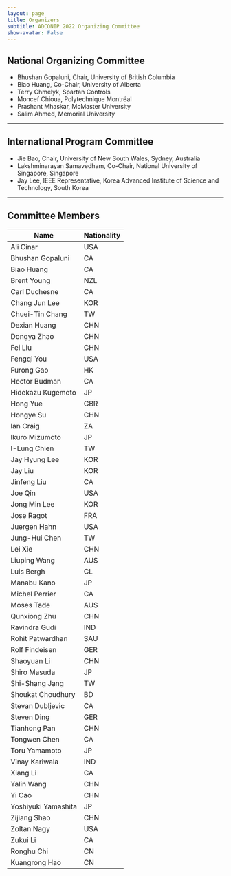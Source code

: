 ```yaml
---
layout: page
title: Organizers
subtitle: ADCONIP 2022 Organizing Committee
show-avatar: False
---
```

 
## National Organizing Committee

- Bhushan Gopaluni, Chair, University of British Columbia
- Biao Huang, Co-Chair, University of Alberta
- Terry Chmelyk, Spartan Controls
- Moncef Chioua, Polytechnique Montréal
- Prashant Mhaskar, McMaster University
- Salim Ahmed, Memorial University

---

## International Program Committee

- Jie Bao, Chair, University of New South Wales, Sydney, Australia
- Lakshminarayan Samavedham, Co-Chair, National University of Singapore, Singapore 
- Jay Lee, IEEE Representative, Korea Advanced Institute of Science and Technology, South Korea

---

## Committee Members

| Name         | Nationality|
|---------------------|-----|
| Ali   Cinar         | USA |
| Bhushan Gopaluni    | CA  |
| Biao Huang          | CA  |
| Brent Young         | NZL |
| Carl Duchesne       | CA  |
| Chang Jun Lee       | KOR |
| Chuei-Tin Chang     | TW  |
| Dexian Huang        | CHN |
| Dongya Zhao         | CHN |
| Fei Liu             | CHN |
| Fengqi You          | USA |
| Furong Gao          | HK  |
| Hector Budman       | CA  |
| Hidekazu Kugemoto   | JP  |
| Hong Yue            | GBR |
| Hongye Su           | CHN |
| Ian Craig           | ZA  |
| Ikuro Mizumoto      | JP  |
| I-Lung Chien        | TW  |
| Jay Hyung Lee       | KOR |
| Jay Liu             | KOR |
| Jinfeng Liu         | CA  |
| Joe Qin             | USA |
| Jong Min Lee        | KOR |
| Jose Ragot          | FRA |
| Juergen Hahn        | USA |
| Jung-Hui Chen       | TW  |
| Lei Xie             | CHN |
| Liuping Wang        | AUS |
| Luis Bergh          | CL  |
| Manabu Kano         | JP  |
| Michel Perrier      | CA  |
| Moses Tade          | AUS |
| Qunxiong Zhu        | CHN |
| Ravindra Gudi       | IND |
| Rohit Patwardhan    | SAU |
| Rolf Findeisen      | GER |
| Shaoyuan Li         | CHN |
| Shiro Masuda        | JP  |
| Shi-Shang Jang      | TW  |
| Shoukat Choudhury   | BD  |
| Stevan Dubljevic    | CA  |
| Steven Ding         | GER |
| Tianhong Pan        | CHN |
| Tongwen Chen        | CA  |
| Toru Yamamoto       | JP  |
| Vinay Kariwala      | IND |
| Xiang Li            | CA  |
| Yalin Wang          | CHN |
| Yi Cao              | CHN |
| Yoshiyuki Yamashita | JP  |
| Zijiang Shao        | CHN |
| Zoltan Nagy         | USA |
| Zukui Li            | CA  |
| Ronghu Chi          | CN  |
| Kuangrong Hao       | CN  |